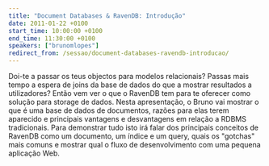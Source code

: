 ```yaml
---
title: "Document Databases & RavenDB: Introdução"
date: 2011-01-22 +0100
start_time: 10:00:00 +0100
end_time: 11:30:00 +0100
speakers: ["brunomlopes"]
redirect_from: /sessao/document-databases-ravendb-introducao/
---
```

Doi-te a passar os teus objectos para modelos relacionais? Passas mais tempo a espera de joins da base de dados do que a mostrar resultados a utilizadores? Então vem ver o que o RavenDB tem para te oferecer como solução para storage de dados. Nesta apresentação, o Bruno vai mostrar o que é uma base de dados de documentos, razões para elas terem aparecido e principais vantagens e desvantagens em relação a RDBMS tradicionais. Para demonstrar tudo isto irá falar dos principais conceitos de RavenDB como um documento, um índice e um query, quais os "gotchas" mais comuns e mostrar qual o fluxo de desenvolvimento com uma pequena aplicação Web.

